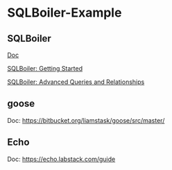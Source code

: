 # SQLBoiler-Example

## SQLBoiler

[Doc](https://github.com/volatiletech/sqlboiler)

[SQLBoiler: Getting Started](https://www.youtube.com/watch?v=y5utRS9axfg)

[SQLBoiler: Advanced Queries and Relationships](https://www.youtube.com/watch?v=iiJuM9NR8No)

## goose

Doc: https://bitbucket.org/liamstask/goose/src/master/

## Echo

Doc: https://echo.labstack.com/guide
